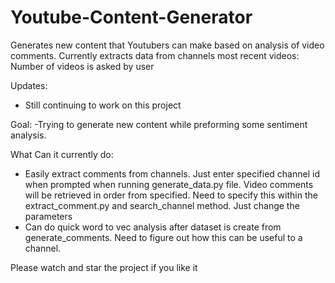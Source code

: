 # Youtube-Content-Generator
Generates new content that Youtubers can make based on analysis of video comments.
Currently extracts data from channels most recent videos: Number of videos is asked by user 

Updates: 
- Still continuing to work on this project 

Goal: 
-Trying to generate new content while preforming some sentiment analysis. 

What Can it currently do: 
- Easily extract comments from channels. Just enter specified channel id when prompted when running 
generate_data.py file. Video comments will be retrieved in order from specified. Need to specify this 
within the extract_comment.py and search_channel method. Just change the parameters 
- Can do quick word to vec analysis after dataset is create from generate_comments. Need to figure out how 
this can be useful to a channel.

Please watch and star the project if you like it 